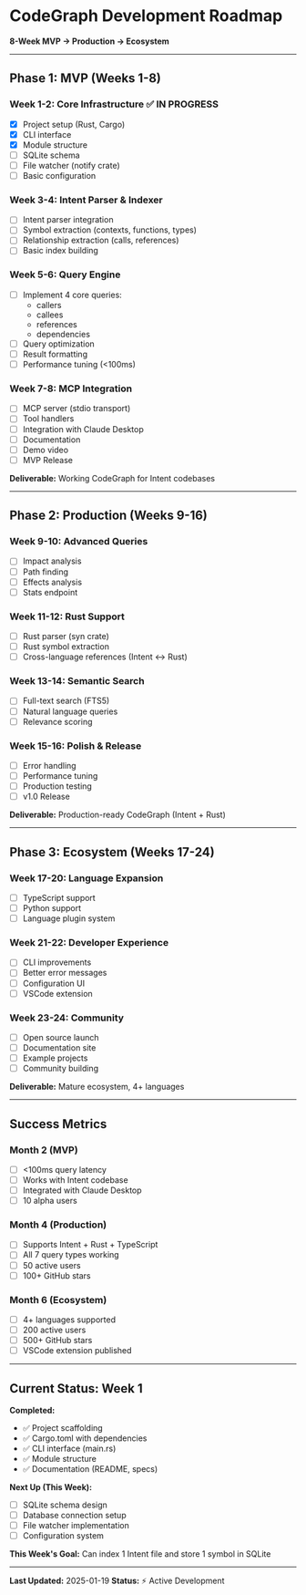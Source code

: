 # CodeGraph Development Roadmap

**8-Week MVP → Production → Ecosystem**

---

## Phase 1: MVP (Weeks 1-8)

### Week 1-2: Core Infrastructure ✅ IN PROGRESS
- [x] Project setup (Rust, Cargo)
- [x] CLI interface
- [x] Module structure
- [ ] SQLite schema
- [ ] File watcher (notify crate)
- [ ] Basic configuration

### Week 3-4: Intent Parser & Indexer
- [ ] Intent parser integration
- [ ] Symbol extraction (contexts, functions, types)
- [ ] Relationship extraction (calls, references)
- [ ] Basic index building

### Week 5-6: Query Engine
- [ ] Implement 4 core queries:
  - callers
  - callees
  - references
  - dependencies
- [ ] Query optimization
- [ ] Result formatting
- [ ] Performance tuning (<100ms)

### Week 7-8: MCP Integration
- [ ] MCP server (stdio transport)
- [ ] Tool handlers
- [ ] Integration with Claude Desktop
- [ ] Documentation
- [ ] Demo video
- [ ] MVP Release

**Deliverable:** Working CodeGraph for Intent codebases

---

## Phase 2: Production (Weeks 9-16)

### Week 9-10: Advanced Queries
- [ ] Impact analysis
- [ ] Path finding
- [ ] Effects analysis
- [ ] Stats endpoint

### Week 11-12: Rust Support
- [ ] Rust parser (syn crate)
- [ ] Rust symbol extraction
- [ ] Cross-language references (Intent ↔ Rust)

### Week 13-14: Semantic Search
- [ ] Full-text search (FTS5)
- [ ] Natural language queries
- [ ] Relevance scoring

### Week 15-16: Polish & Release
- [ ] Error handling
- [ ] Performance tuning
- [ ] Production testing
- [ ] v1.0 Release

**Deliverable:** Production-ready CodeGraph (Intent + Rust)

---

## Phase 3: Ecosystem (Weeks 17-24)

### Week 17-20: Language Expansion
- [ ] TypeScript support
- [ ] Python support
- [ ] Language plugin system

### Week 21-22: Developer Experience
- [ ] CLI improvements
- [ ] Better error messages
- [ ] Configuration UI
- [ ] VSCode extension

### Week 23-24: Community
- [ ] Open source launch
- [ ] Documentation site
- [ ] Example projects
- [ ] Community building

**Deliverable:** Mature ecosystem, 4+ languages

---

## Success Metrics

### Month 2 (MVP)
- [ ] <100ms query latency
- [ ] Works with Intent codebase
- [ ] Integrated with Claude Desktop
- [ ] 10 alpha users

### Month 4 (Production)
- [ ] Supports Intent + Rust + TypeScript
- [ ] All 7 query types working
- [ ] 50 active users
- [ ] 100+ GitHub stars

### Month 6 (Ecosystem)
- [ ] 4+ languages supported
- [ ] 200 active users
- [ ] 500+ GitHub stars
- [ ] VSCode extension published

---

## Current Status: Week 1

**Completed:**
- ✅ Project scaffolding
- ✅ Cargo.toml with dependencies
- ✅ CLI interface (main.rs)
- ✅ Module structure
- ✅ Documentation (README, specs)

**Next Up (This Week):**
- [ ] SQLite schema design
- [ ] Database connection setup
- [ ] File watcher implementation
- [ ] Configuration system

**This Week's Goal:**
Can index 1 Intent file and store 1 symbol in SQLite

---

**Last Updated:** 2025-01-19
**Status:** ⚡ Active Development
